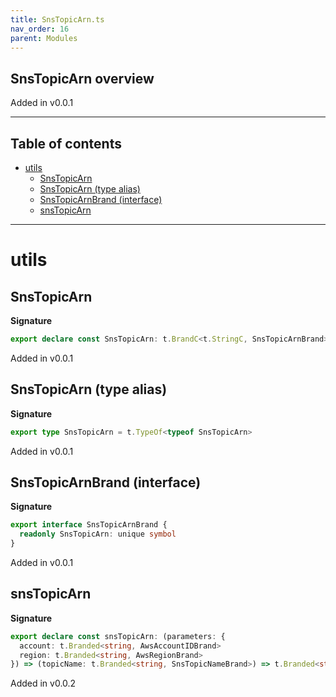 ```yaml
---
title: SnsTopicArn.ts
nav_order: 16
parent: Modules
---
```


## SnsTopicArn overview

Added in v0.0.1

---

<h2 class="text-delta">Table of contents</h2>

- [utils](#utils)
  - [SnsTopicArn](#snstopicarn)
  - [SnsTopicArn (type alias)](#snstopicarn-type-alias)
  - [SnsTopicArnBrand (interface)](#snstopicarnbrand-interface)
  - [snsTopicArn](#snstopicarn)

---

# utils

## SnsTopicArn

**Signature**

```ts
export declare const SnsTopicArn: t.BrandC<t.StringC, SnsTopicArnBrand>
```

Added in v0.0.1

## SnsTopicArn (type alias)

**Signature**

```ts
export type SnsTopicArn = t.TypeOf<typeof SnsTopicArn>
```

Added in v0.0.1

## SnsTopicArnBrand (interface)

**Signature**

```ts
export interface SnsTopicArnBrand {
  readonly SnsTopicArn: unique symbol
}
```

Added in v0.0.1

## snsTopicArn

**Signature**

```ts
export declare const snsTopicArn: (parameters: {
  account: t.Branded<string, AwsAccountIDBrand>
  region: t.Branded<string, AwsRegionBrand>
}) => (topicName: t.Branded<string, SnsTopicNameBrand>) => t.Branded<string, SnsTopicArnBrand>
```

Added in v0.0.2
